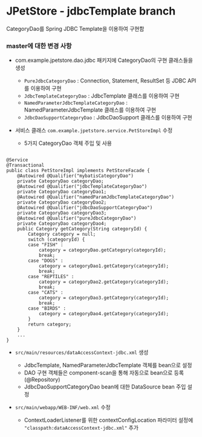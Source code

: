# JPetStore - jdbcTemplate branch
CategoryDao를 Spring JDBC Template을 이용하여 구현함      

### master에 대한 변경 사항
* com.example.jpetstore.dao.jdbc 패키지에 CategoryDao의 구현 클래스들을 생성   
	- `PureJdbcCategoryDao` : Connection, Statement, ResultSet 등 JDBC API를 이용하여 구현    
	- `JdbcTemplateCategoryDao` : JdbcTemplate 클래스를 이용하여 구현   
	- `NamedParameterJdbcTemplateCategoryDao` : NamedParameterJdbcTemplate 클래스를 이용하여 구현   
	- `JdbcDaoSupportCategoryDao` : JdbcDaoSupport 클래스를 이용하여 구현      
      
       
* 서비스 클래스 `com.example.jpetstore.service.PetStoreImpl` 수정  
	- 5가지 CategoryDao 객체 주입 및 사용
<pre><code>
@Service
@Transactional
public class PetStoreImpl implements PetStoreFacade { 
   	@Autowired @Qualifier("mybatisCategoryDao")
	private CategoryDao categoryDao;  
	@Autowired @Qualifier("jdbcTemplateCategoryDao")
	private CategoryDao categoryDao1;  
	@Autowired @Qualifier("namedParamJdbcTemplateCategoryDao")
	private CategoryDao categoryDao2;  
	@Autowired @Qualifier("jdbcDaoSupportCategoryDao")
	private CategoryDao categoryDao3;  
	@Autowired @Qualifier("pureJdbcCategoryDao")
	private CategoryDao categoryDao4;	  
	public Category getCategory(String categoryId) {
		Category category = null;
		switch (categoryId) {
		case "FISH" :
			category = categoryDao.getCategory(categoryId);
			break;
		case "DOGS" :
			category = categoryDao1.getCategory(categoryId);
			break;
		case "REPTILES" :
			category = categoryDao2.getCategory(categoryId);
			break;
		case "CATS" :
			category = categoryDao3.getCategory(categoryId);
			break;
		case "BIRDS" :
			category = categoryDao4.getCategory(categoryId);
		}
		return category;
	}	
   	...
}
</pre></code> 
* `src/main/resources/dataAccessContext-jdbc.xml` 생성  
	- JdbcTemplate, NamedParameterJdbcTemplate 객체를 bean으로 설정  
	- DAO 구현 객체들은 component-scan을 통해 자동으로 bean으로 등록 (@Repository)  
	- JdbcDaoSupportCategoryDao bean에 대한 DataSource bean 주입 설정  
 
 	 
* `src/main/webapp/WEB-INF/web.xml` 수정  
	- ContextLoaderListener를 위한 contextConfigLocation 파라미터 설정에 `"classpath:dataAccessContext-jdbc.xml"` 추가
 
